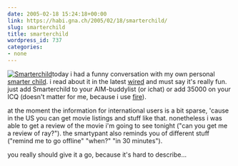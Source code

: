 ```yaml
---
date: 2005-02-18 15:24:18+00:00
link: https://habi.gna.ch/2005/02/18/smarterchild/
slug: smarterchild
title: smarterchild
wordpress_id: 737
categories:
- none
---
```



[![Smarterchild](https://habi.gna.ch/blog/images/smarterchild-tm.jpg)](https://habi.gna.ch/blog/images/smarterchild.jpg)today i had a funny conversation with my own personal [smarter child](http://smarterchild.colloquis.com/). i read about it in the latest [wired](http://www.wired.com/wired/) and must say it's really fun. just add Smarterchild to your AIM-buddylist (or ichat) or add 35000 on your ICQ (doesn't matter for me, because i use [fire](http://fire.sourceforge.net/)).
  
at the moment the information for international users is a bit sparse, 'cause in the US you can get movie listings and stuff like that. nonetheless i was able to get a review of the movie i'm going to see tonight ("can you get me a review of ray?"). the smartypant also reminds you of different stuff ("remind me to go offline" "when?" "in 30 minutes").
  
you really should give it a go, because it's hard to describe...

